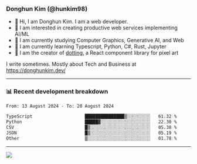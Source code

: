 ### Donghun Kim (@hunkim98)

- 👋 Hi, I am Donghun Kim. I am a web developer. 
- 🤔 I am interested in creating productive web services implementing AI/ML
- 🔭 I am currently studying Computer Graphics, Generative AI, and Web 
- 🌱 I am currently learning Typescript, Python, C#, Rust, Jupyter
- 🎨 I am the creator of [dotting](https://github.com/hunkim98/dotting), a React component library for pixel art

I write sometimes. Mostly about Tech and Business at https://donghunkim.dev/

---
### 📊 Recent development breakdown
<!--START_SECTION:waka-->

```txt
From: 13 August 2024 - To: 20 August 2024

TypeScript                    ███████████████▒░░░░░░░░░   61.32 %
Python                        █████▓░░░░░░░░░░░░░░░░░░░   22.30 %
CSV                           █▒░░░░░░░░░░░░░░░░░░░░░░░   05.38 %
JSON                          █▒░░░░░░░░░░░░░░░░░░░░░░░   05.19 %
Other                         ▒░░░░░░░░░░░░░░░░░░░░░░░░   01.78 %
```

<!--END_SECTION:waka-->
---

<!-- <div align='center'> -->
  <img align="center" src="https://github-readme-stats.vercel.app/api?username=hunkim98&theme=dark&show_icons=true"/>
<!-- </div> -->
<!--
**hunkim98/hunkim98** is a ✨ _special_ ✨ repository because its `README.md` (this file) appears on your GitHub profile.

Here are some ideas to get you started:

- 🔭 I’m currently working on ...
- 🌱 I’m currently learning ...
- 👯 I’m looking to collaborate on ...
- 🤔 I’m looking for help with ...
- 💬 Ask me about ...
- 📫 How to reach me: ...
- 😄 Pronouns: ...
- ⚡ Fun fact: ...
-->
